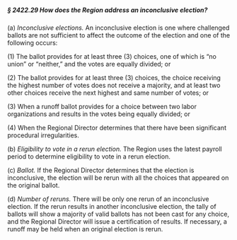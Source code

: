 ##### § 2422.29 How does the Region address an inconclusive election? #####

(a) *Inconclusive elections.* An inconclusive election is one where challenged ballots are not sufficient to affect the outcome of the election and one of the following occurs:

(1) The ballot provides for at least three (3) choices, one of which is “no union” or “neither,” and the votes are equally divided; or

(2) The ballot provides for at least three (3) choices, the choice receiving the highest number of votes does not receive a majority, and at least two other choices receive the next highest and same number of votes; or

(3) When a runoff ballot provides for a choice between two labor organizations and results in the votes being equally divided; or

(4) When the Regional Director determines that there have been significant procedural irregularities.

(b) *Eligibility to vote in a rerun election.* The Region uses the latest payroll period to determine eligibility to vote in a rerun election.

(c) *Ballot.* If the Regional Director determines that the election is inconclusive, the election will be rerun with all the choices that appeared on the original ballot.

(d) *Number of reruns.* There will be only one rerun of an inconclusive election. If the rerun results in another inconclusive election, the tally of ballots will show a majority of valid ballots has not been cast for any choice, and the Regional Director will issue a certification of results. If necessary, a runoff may be held when an original election is rerun.